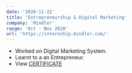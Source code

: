 ```yaml
---
date: '2020-11-22'
title: 'Entrepreneurship & Digital Marketing'
company: 'Mindler'
range: 'Oct - Nov 2020'
url: 'https://internship.mindler.com/'
---
```


- Worked on Digital Marketing System.
- Learnt to a an Entrepreneur.
- View [CERTIFICATE](https://drive.google.com/file/d/1ELrfGyB8Biah9fK1UYnx6DeZ-J3aHOCJ/view?usp=sharing)